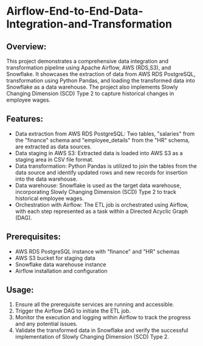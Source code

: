 # Airflow-End-to-End-Data-Integration-and-Transformation

## Overview:
This project demonstrates a comprehensive data integration and transformation pipeline using Apache Airflow, AWS (RDS,S3), and Snowflake. It showcases the extraction of data from AWS RDS PostgreSQL, transformation using Python Pandas, and loading the transformed data into Snowflake as a data warehouse. The project also implements Slowly Changing Dimension (SCD) Type 2 to capture historical changes in employee wages.

## Features:
- Data extraction from AWS RDS PostgreSQL: Two tables, "salaries" from the "finance" schema and "employee_details" from the "HR" schema, are extracted as data sources.
- Data staging in AWS S3: Extracted data is loaded into AWS S3 as a staging area in CSV file format.
- Data transformation: Python Pandas is utilized to join the tables from the data source and identify updated rows and new records for insertion into the data warehouse.
- Data warehouse: Snowflake is used as the target data warehouse, incorporating Slowly Changing Dimension (SCD) Type 2 to track historical employee wages.
- Orchestration with Airflow: The ETL job is orchestrated using Airflow, with each step represented as a task within a Directed Acyclic Graph (DAG).

## Prerequisites:
- AWS RDS PostgreSQL instance with "finance" and "HR" schemas
- AWS S3 bucket for staging data
- Snowflake data warehouse instance
- Airflow installation and configuration

## Usage:
1. Ensure all the prerequisite services are running and accessible.
2. Trigger the Airflow DAG to initiate the ETL job.
3. Monitor the execution and logging within Airflow to track the progress and any potential issues.
4. Validate the transformed data in Snowflake and verify the successful implementation of Slowly Changing Dimension (SCD) Type 2.

